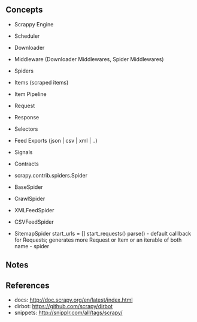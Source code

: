 ## Concepts

- Scrappy Engine
- Scheduler
- Downloader
- Middleware (Downloader Middlewares, Spider Middlewares)
- Spiders
- Items (scraped items)
- Item Pipeline
- Request
- Response
- Selectors
- Feed Exports (json | csv | xml | ..)
- Signals
- Contracts

- scrapy.contrib.spiders.Spider
 - BaseSpider
 - CrawlSpider
 - XMLFeedSpider
 - CSVFeedSpider
 - SitemapSpider
 start_urls = []
 start_requests()
 parse() - default calllback for Requests; generates more Request or Item or an iterable of both
 name - spider

## Notes

## References

- docs: http://doc.scrapy.org/en/latest/index.html
- dirbot: https://github.com/scrapy/dirbot
- snippets: http://snipplr.com/all/tags/scrapy/

